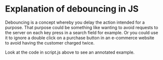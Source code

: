 # Explanation of debouncing in JS

Debouncing is a concept whereby you delay the action intended for a purpose. That purpose could be something like wanting to avoid requests to the server on each key press in a search field for example. Or you could use it to ignore a double click on a purchase button in an e-commerce website to avoid having the customer charged twice.

Look at the code in script.js above to see an annotated example.
